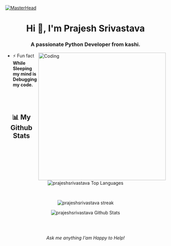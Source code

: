 [![MasterHead](https://camo.githubusercontent.com/12e5f2b182da4b52850b29bb09e8ba3e92b0ac2c0bd121de7dfcbb291fbbd525/68747470733a2f2f692e70696e696d672e636f6d2f6f726967696e616c732f37372f63612f61332f37376361613332383834643733356434333961646534356261333766656166322e676966)](https://arpitmiahra4@gmail.com)
<h1 align="center">Hi 👋, I'm Prajesh Srivastava</h1>
<h3 align="center">A passionate Python Developer from kashi.</h3>
<img align="right" alt="Coding" width="400" src="https://cdn.dribbble.com/users/2131993/screenshots/4948736/thoughtworks-gif_dribbble.gif">

- ⚡ Fun fact **While Sleeping my mind is Debugging my code.** <img width="15" src="https://i.gifer.com/origin/b3/b34dc1592ae8556da933835c0d532738_w200.webp">
<br>
<h2 align="center">📊 My Github Stats</h2>
         <br/>   
          <p align="center">      
        <img alt="prajeshsrivastava Top Languages" src="https://github-readme-stats.vercel.app/api/top-langs/?username=prajeshsrivastava&langs_count=8&count_private=true&layout=compact&theme=react&hide_border=true&bg_color=0D1117" />
            </p>      
           <br/>
         <p align="center">
              <img title="🔥 Get streak stats for your profile at git.io/streak-stats" alt="prajeshsrivastava streak" src="https://github-readme-streak-stats.herokuapp.com/?user=prajeshsrivastava&hide_border=true&theme=react&hide_border=true&bg_color=0D1117"/>
             <p align="center">                                                                                                 
          <img alt="prajeshsrivastava Github Stats" src="https://github-readme-stats.vercel.app/api?username=prajeshsrivastava&show_icons=true&locale=en&theme=react&hide_border=true&bg_color=0D1117" />
          </p>                                                                
      <br/>
<!--       <div align="center"  >
  <a href="https://github.com/ryo-ma/github-profile-trophy">
    <img src="https://github-profile-trophy.vercel.app/?username=prajeshsrivastava&column=7&theme=onedark"" />
  </a>
<div> -->
      <br/>
<p align="center">
  <i>Ask me anything I'am Happy to Help! </i>
  <br><br>
<br>
</p>
